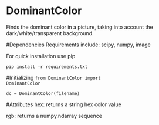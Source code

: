 # DominantColor
Finds the dominant color in a picture, taking into account the dark/white/transparent background.


#Dependencies
Requirements include: scipy, numpy, image

For quick installation use pip

<code>pip install -r requirements.txt</code>

#Initializing
<code>from DominantColor import DominantColor</code>

<code>dc = DominantColor(filename)</code>


#Attributes
hex: returns a string hex color value

rgb: returns a numpy.ndarray sequence

